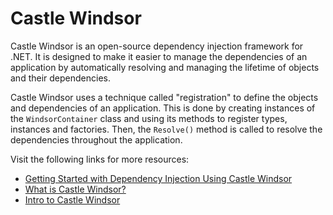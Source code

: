 # Castle Windsor

Castle Windsor is an open-source dependency injection framework for .NET. It is designed to make it easier to manage the dependencies of an application by automatically resolving and managing the lifetime of objects and their dependencies.

Castle Windsor uses a technique called "registration" to define the objects and dependencies of an application. This is done by creating instances of the `WindsorContainer` class and using its methods to register types, instances and factories. Then, the `Resolve()` method is called to resolve the dependencies throughout the application.

Visit the following links for more resources:

- [Getting Started with Dependency Injection Using Castle Windsor](https://www.codementor.io/@copperstarconsulting/getting-started-with-dependency-injection-using-castle-windsor-4meqzcsvh)
- [What is Castle Windsor?](https://stackoverflow.com/questions/124871/what-is-castle-windsor-and-why-should-i-care)
- [Intro to Castle Windsor](http://www.castleproject.org/projects/windsor/)
